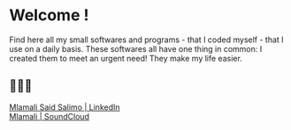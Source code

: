 # Welcome !

Find here all my small softwares and programs - that I coded myself - that I use on a daily basis. 
These softwares all have one thing in common: I created them to meet an urgent need! 
They make my life easier.


👨🏾‍💻
------
[Mlamali Said Salimo | LinkedIn](https://www.linkedin.com/in/mlamalisaidsalimo/) <br>
[Mlamali | SoundCloud](https://soundcloud.com/wanabilini)
